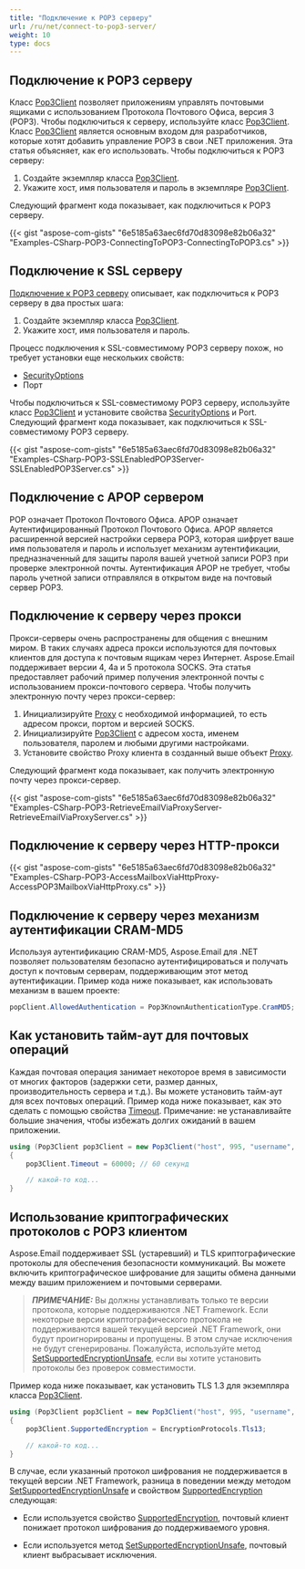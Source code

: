 ```yaml
---
title: "Подключение к POP3 серверу"
url: /ru/net/connect-to-pop3-server/
weight: 10
type: docs
---
```


## Подключение к POP3 серверу

Класс [Pop3Client](https://reference.aspose.com/email/net/aspose.email.clients.pop3/pop3client/) позволяет приложениям управлять почтовыми ящиками с использованием Протокола Почтового Офиса, версия 3 (POP3). Чтобы подключиться к серверу, используйте класс [Pop3Client](https://reference.aspose.com/email/net/aspose.email.clients.pop3/pop3client/). Класс [Pop3Client](https://reference.aspose.com/email/net/aspose.email.clients.pop3/pop3client/) является основным входом для разработчиков, которые хотят добавить управление POP3 в свои .NET приложения. Эта статья объясняет, как его использовать. Чтобы подключиться к POP3 серверу:

1. Создайте экземпляр класса [Pop3Client](https://reference.aspose.com/email/net/aspose.email.clients.pop3/pop3client/).
2. Укажите хост, имя пользователя и пароль в экземпляре [Pop3Client](https://reference.aspose.com/email/net/aspose.email.clients.pop3/pop3client/).

Следующий фрагмент кода показывает, как подключиться к POP3 серверу.

{{< gist "aspose-com-gists" "6e5185a63aec6fd70d83098e82b06a32" "Examples-CSharp-POP3-ConnectingToPOP3-ConnectingToPOP3.cs" >}}

## **Подключение к SSL серверу**

[Подключение к POP3 серверу](#connecting-to-a-pop3-server) описывает, как подключиться к POP3 серверу в два простых шага:

1. Создайте экземпляр класса [Pop3Client](https://reference.aspose.com/email/net/aspose.email.clients.pop3/pop3client/).
1. Укажите хост, имя пользователя и пароль.

Процесс подключения к SSL-совместимому POP3 серверу похож, но требует установки еще нескольких свойств:

- [SecurityOptions](https://reference.aspose.com/email/net/aspose.email.clients/securityoptions/)
- Порт

Чтобы подключиться к SSL-совместимому POP3 серверу, используйте класс [Pop3Client](https://reference.aspose.com/email/net/aspose.email.clients.pop3/pop3client/) и установите свойства [SecurityOptions](https://reference.aspose.com/email/net/aspose.email.clients/securityoptions/) и Port. Следующий фрагмент кода показывает, как подключиться к SSL-совместимому POP3 серверу.

{{< gist "aspose-com-gists" "6e5185a63aec6fd70d83098e82b06a32" "Examples-CSharp-POP3-SSLEnabledPOP3Server-SSLEnabledPOP3Server.cs" >}}

## **Подключение с APOP сервером**

POP означает Протокол Почтового Офиса. APOP означает Аутентифицированный Протокол Почтового Офиса. APOP является расширенной версией настройки сервера POP3, которая шифрует ваше имя пользователя и пароль и использует механизм аутентификации, предназначенный для защиты пароля вашей учетной записи POP3 при проверке электронной почты. Аутентификация APOP не требует, чтобы пароль учетной записи отправлялся в открытом виде на почтовый сервер POP3.

## **Подключение к серверу через прокси**

Прокси-серверы очень распространены для общения с внешним миром. В таких случаях адреса прокси используются для почтовых клиентов для доступа к почтовым ящикам через Интернет. Aspose.Email поддерживает версии 4, 4a и 5 протокола SOCKS. Эта статья предоставляет рабочий пример получения электронной почты с использованием прокси-почтового сервера. Чтобы получить электронную почту через прокси-сервер:

1. Инициализируйте [Proxy](https://reference.aspose.com/email/net/aspose.email.clients/proxy/) с необходимой информацией, то есть адресом прокси, портом и версией SOCKS.
1. Инициализируйте [Pop3Client](https://reference.aspose.com/email/net/aspose.email.clients.pop3/pop3client/) с адресом хоста, именем пользователя, паролем и любыми другими настройками.
1. Установите свойство Proxy клиента в созданный выше объект [Proxy](https://reference.aspose.com/email/net/aspose.email.clients/proxy/).

Следующий фрагмент кода показывает, как получить электронную почту через прокси-сервер.

{{< gist "aspose-com-gists" "6e5185a63aec6fd70d83098e82b06a32" "Examples-CSharp-POP3-RetrieveEmailViaProxyServer-RetrieveEmailViaProxyServer.cs" >}}

## **Подключение к серверу через HTTP-прокси**

{{< gist "aspose-com-gists" "6e5185a63aec6fd70d83098e82b06a32" "Examples-CSharp-POP3-AccessMailboxViaHttpProxy-AccessPOP3MailboxViaHttpProxy.cs" >}}

## **Подключение к серверу через механизм аутентификации CRAM-MD5**

Используя аутентификацию CRAM-MD5, Aspose.Email для .NET позволяет пользователям безопасно аутентифицироваться и получать доступ к почтовым серверам, поддерживающим этот метод аутентификации. Пример кода ниже показывает, как использовать механизм в вашем проекте:

```cs
popClient.AllowedAuthentication = Pop3KnownAuthenticationType.CramMD5;
```

## **Как установить тайм-аут для почтовых операций**

Каждая почтовая операция занимает некоторое время в зависимости от многих факторов (задержки сети, размер данных, производительность сервера и т.д.). Вы можете установить тайм-аут для всех почтовых операций. Пример кода ниже показывает, как это сделать с помощью свойства [Timeout](https://reference.aspose.com/email/net/aspose.email.clients/emailclient/timeout/). Примечание: не устанавливайте большие значения, чтобы избежать долгих ожиданий в вашем приложении.

```csharp
using (Pop3Client pop3Client = new Pop3Client("host", 995, "username", "password", SecurityOptions.Auto))
{
    pop3Client.Timeout = 60000; // 60 секунд

    // какой-то код...
}
```

## **Использование криптографических протоколов с POP3 клиентом**

Aspose.Email поддерживает SSL (устаревший) и TLS криптографические протоколы для обеспечения безопасности коммуникаций. Вы можете включить криптографическое шифрование для защиты обмена данными между вашим приложением и почтовыми серверами.

> **_ПРИМЕЧАНИЕ:_** Вы должны устанавливать только те версии протокола, которые поддерживаются .NET Framework. Если некоторые версии криптографического протокола не поддерживаются вашей текущей версией .NET Framework, они будут проигнорированы и пропущены. В этом случае исключения не будут сгенерированы. Пожалуйста, используйте метод [SetSupportedEncryptionUnsafe](https://reference.aspose.com/email/net/aspose.email.clients/emailclient/setsupportedencryptionunsafe/#setsupportedencryptionunsafe), если вы хотите установить протоколы без проверок совместимости.

Пример кода ниже показывает, как установить TLS 1.3 для экземпляра класса [Pop3Client](https://reference.aspose.com/email/net/aspose.email.clients.pop3/pop3client/).

```csharp
using (Pop3Client pop3Client = new Pop3Client("host", 995, "username", "password", SecurityOptions.Auto))
{
    pop3Client.SupportedEncryption = EncryptionProtocols.Tls13;

    // какой-то код...
}
```

В случае, если указанный протокол шифрования не поддерживается в текущей версии .NET Framework, разница в поведении между методом [SetSupportedEncryptionUnsafe](https://reference.aspose.com/email/net/aspose.email.clients/emailclient/setsupportedencryptionunsafe/#setsupportedencryptionunsafe) и свойством [SupportedEncryption](https://reference.aspose.com/email/net/aspose.email.clients/emailclient/supportedencryption/) следующая:

- Если используется свойство [SupportedEncryption](https://reference.aspose.com/email/net/aspose.email.clients/emailclient/supportedencryption/), почтовый клиент понижает протокол шифрования до поддерживаемого уровня.
  
- Если используется метод [SetSupportedEncryptionUnsafe](https://reference.aspose.com/email/net/aspose.email.clients/emailclient/setsupportedencryptionunsafe/#setsupportedencryptionunsafe), почтовый клиент выбрасывает исключения.